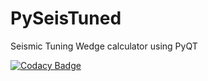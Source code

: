 # PySeisTuned
Seismic Tuning Wedge calculator using PyQT

[![Codacy Badge](https://api.codacy.com/project/badge/Grade/dfd1b78a61e848358d5ab6424f4d1da3)](https://www.codacy.com/manual/bdowdell/PySeisTuned?utm_source=github.com&amp;utm_medium=referral&amp;utm_content=bdowdell/PySeisTuned&amp;utm_campaign=Badge_Grade)
